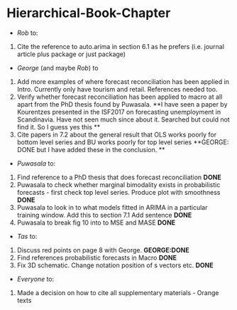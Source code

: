 # Hierarchical-Book-Chapter

- *Rob* to:

 1. Cite the reference to auto.arima in section 6.1 as he prefers (i.e. journal article plus package or just package)

- *George* (and maybe *Rob*) to

 1. Add more examples of where forecast reconciliation has been applied in Intro.  Currently only have tourism and retail.  References needed too.
 2. Verify whether forecast reconciliation has been applied to macro at all apart from the PhD thesis found by Puwasala. **I have seen a paper by Kourentzes presented in the ISF2017 on forecasting unemployment in Scandinavia. Have not seen much since about it. Searched but could not find it. So I guess yes this **
 3. Cite papers in 7.2 about the general result that OLS works poorly for bottom level series and BU works poorly for top level series **GEORGE: DONE but I have added these in the conclusion. **


- *Puwasala* to:

 1. Find reference to a PhD thesis that does forecast reconciliation **DONE**
 2. Puwasala to check whether marginal bimodality exists in probabilistic forecasts - first check top level series. Produce plot with smoothness **DONE**
 3. Puwasala to look in to what models fitted in ARIMA in a particular training window. Add this to section 7.1 Add sentence **DONE**
 4. Puwasala to break fig 10 into to MSE and MASE **DONE**


- *Tas* to: 
 1. Discuss red points on page  8 with George. **GEORGE:DONE**
 2. Find references probabilistic forecasts in Macro **DONE**
 3. Fix 3D schematic.  Change notation position of s vectors etc. **DONE**

- *Everyone* to:

 1. Made a decision on how to cite all supplementary materials - Orange texts


 

 






